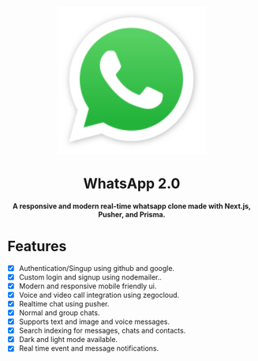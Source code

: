 <p align="center"><img src="./public/logo.png" alt="Logo" width="300" height="300"></p>
<h1 align="center">WhatsApp 2.0</h1>
<h4 align="center">A responsive and modern real-time whatsapp clone made with Next.js, Pusher, and Prisma.</h4>

# Features

- [x] Authentication/Singup using github and google.
- [x] Custom login and signup using nodemailer..
- [x] Modern and responsive mobile friendly ui.
- [x] Voice and video call integration using zegocloud.
- [x] Realtime chat using pusher.
- [x] Normal and group chats.
- [x] Supports text and image and voice messages.
- [x] Search indexing for messages, chats and contacts.
- [x] Dark and light mode available.
- [x] Real time event and message notifications.    

